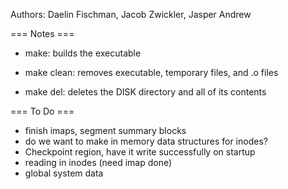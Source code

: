 Authors: Daelin Fischman, Jacob Zwickler, Jasper Andrew

=== Notes ===

- make:        builds the executable

- make clean:  removes executable, temporary files, and .o files

- make del:    deletes the DISK directory and all of its contents


=== To Do ===
- finish imaps, segment summary blocks
- do we want to make in memory data structures for inodes?
- Checkpoint region, have it write successfully on startup
- reading in inodes (need imap done)
- global system data